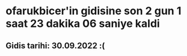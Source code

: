 # ofarukbicer'in gidisine son 2 gun 1 saat 23 dakika 06 saniye kaldi

## Gidis tarihi: 30.09.2022 :(